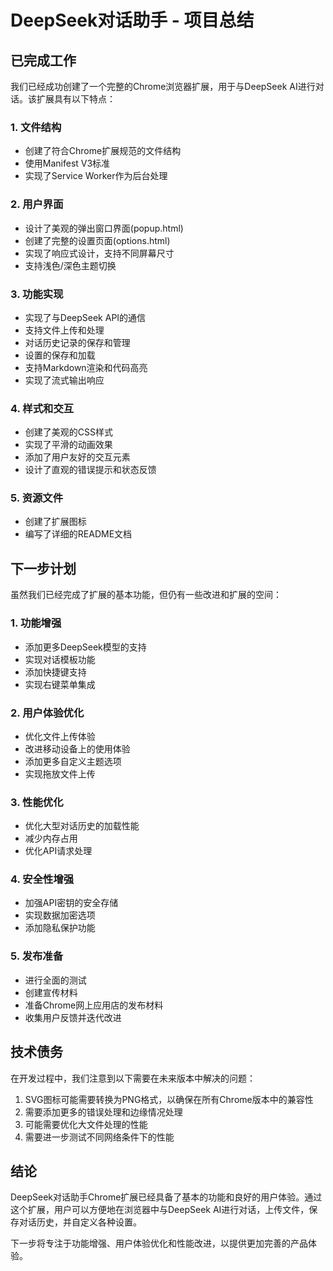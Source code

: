 # DeepSeek对话助手 - 项目总结

## 已完成工作

我们已经成功创建了一个完整的Chrome浏览器扩展，用于与DeepSeek AI进行对话。该扩展具有以下特点：

### 1. 文件结构
- 创建了符合Chrome扩展规范的文件结构
- 使用Manifest V3标准
- 实现了Service Worker作为后台处理

### 2. 用户界面
- 设计了美观的弹出窗口界面(popup.html)
- 创建了完整的设置页面(options.html)
- 实现了响应式设计，支持不同屏幕尺寸
- 支持浅色/深色主题切换

### 3. 功能实现
- 实现了与DeepSeek API的通信
- 支持文件上传和处理
- 对话历史记录的保存和管理
- 设置的保存和加载
- 支持Markdown渲染和代码高亮
- 实现了流式输出响应

### 4. 样式和交互
- 创建了美观的CSS样式
- 实现了平滑的动画效果
- 添加了用户友好的交互元素
- 设计了直观的错误提示和状态反馈

### 5. 资源文件
- 创建了扩展图标
- 编写了详细的README文档

## 下一步计划

虽然我们已经完成了扩展的基本功能，但仍有一些改进和扩展的空间：

### 1. 功能增强
- 添加更多DeepSeek模型的支持
- 实现对话模板功能
- 添加快捷键支持
- 实现右键菜单集成

### 2. 用户体验优化
- 优化文件上传体验
- 改进移动设备上的使用体验
- 添加更多自定义主题选项
- 实现拖放文件上传

### 3. 性能优化
- 优化大型对话历史的加载性能
- 减少内存占用
- 优化API请求处理

### 4. 安全性增强
- 加强API密钥的安全存储
- 实现数据加密选项
- 添加隐私保护功能

### 5. 发布准备
- 进行全面的测试
- 创建宣传材料
- 准备Chrome网上应用店的发布材料
- 收集用户反馈并迭代改进

## 技术债务

在开发过程中，我们注意到以下需要在未来版本中解决的问题：

1. SVG图标可能需要转换为PNG格式，以确保在所有Chrome版本中的兼容性
2. 需要添加更多的错误处理和边缘情况处理
3. 可能需要优化大文件处理的性能
4. 需要进一步测试不同网络条件下的性能

## 结论

DeepSeek对话助手Chrome扩展已经具备了基本的功能和良好的用户体验。通过这个扩展，用户可以方便地在浏览器中与DeepSeek AI进行对话，上传文件，保存对话历史，并自定义各种设置。

下一步将专注于功能增强、用户体验优化和性能改进，以提供更加完善的产品体验。 